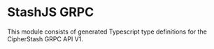# StashJS GRPC

This module consists of generated Typescript type definitions for the CipherStash GRPC API V1.